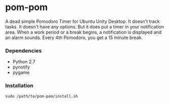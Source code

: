 pom-pom
=======

A dead simple Pomodoro Timer for Ubuntu Unity Desktop. It doesn't track tasks. It doesn't have any options.
But it does put a timer in your notification area. When a work period or a break begins, a notification is
displayed and an alarm sounds. Every 4th Pomodoro, you get a 15 minute break.


### Dependencies

 - Python 2.7
 - pynotify
 - pygame


### Installation

`sudo /path/to/pom-pom/install.sh`
